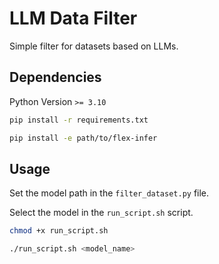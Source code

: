 # LLM Data Filter

Simple filter for datasets based on LLMs.

## Dependencies

Python Version `>= 3.10`

```bash
pip install -r requirements.txt

pip install -e path/to/flex-infer
```

## Usage

Set the model path in the `filter_dataset.py` file.

Select the model in the `run_script.sh` script.

```bash
chmod +x run_script.sh

./run_script.sh <model_name>
```
